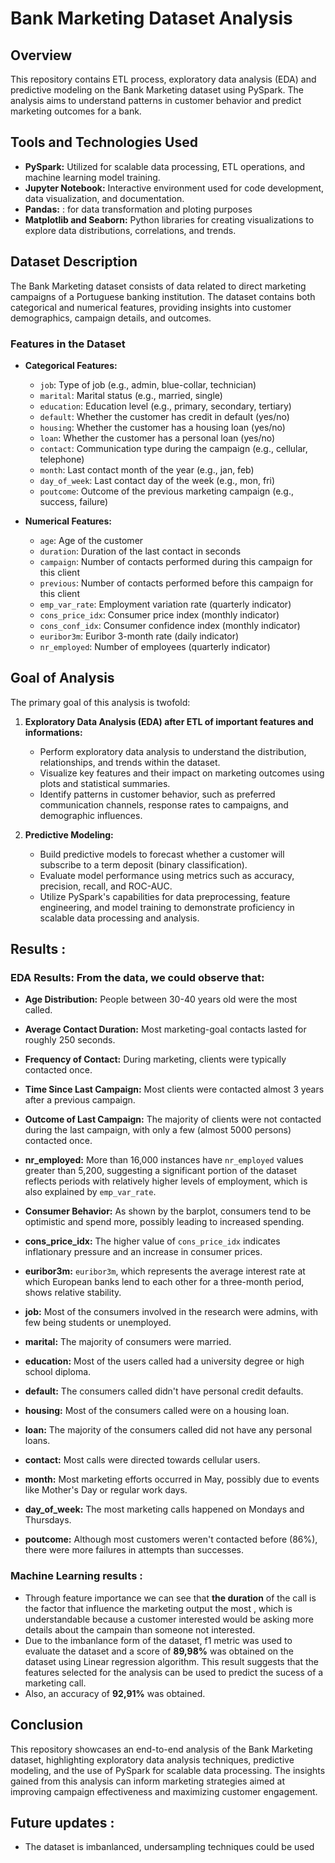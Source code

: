 # Bank Marketing Dataset Analysis

## Overview

This repository contains ETL process, exploratory data analysis (EDA) and predictive modeling on the Bank Marketing dataset using PySpark. 
The analysis aims to understand patterns in customer behavior and predict marketing outcomes for a bank.

## Tools and Technologies Used

- **PySpark:** Utilized for scalable data processing, ETL operations, and machine learning model training.
- **Jupyter Notebook:** Interactive environment used for code development, data visualization, and documentation.
- **Pandas:** : for data transformation and ploting purposes
- **Matplotlib and Seaborn:** Python libraries for creating visualizations to explore data distributions, correlations, and trends.

## Dataset Description

The Bank Marketing dataset consists of data related to direct marketing campaigns of a Portuguese banking institution. The dataset contains both categorical and numerical features, providing insights into customer demographics, campaign details, and outcomes.

### Features in the Dataset

- **Categorical Features:**
  - `job`: Type of job (e.g., admin, blue-collar, technician)
  - `marital`: Marital status (e.g., married, single)
  - `education`: Education level (e.g., primary, secondary, tertiary)
  - `default`: Whether the customer has credit in default (yes/no)
  - `housing`: Whether the customer has a housing loan (yes/no)
  - `loan`: Whether the customer has a personal loan (yes/no)
  - `contact`: Communication type during the campaign (e.g., cellular, telephone)
  - `month`: Last contact month of the year (e.g., jan, feb)
  - `day_of_week`: Last contact day of the week (e.g., mon, fri)
  - `poutcome`: Outcome of the previous marketing campaign (e.g., success, failure)

- **Numerical Features:**
  - `age`: Age of the customer
  - `duration`: Duration of the last contact in seconds
  - `campaign`: Number of contacts performed during this campaign for this client
  - `previous`: Number of contacts performed before this campaign for this client
  - `emp_var_rate`: Employment variation rate (quarterly indicator)
  - `cons_price_idx`: Consumer price index (monthly indicator)
  - `cons_conf_idx`: Consumer confidence index (monthly indicator)
  - `euribor3m`: Euribor 3-month rate (daily indicator)
  - `nr_employed`: Number of employees (quarterly indicator)

## Goal of Analysis

The primary goal of this analysis is twofold:

1. **Exploratory Data Analysis (EDA) after ETL of important features and informations:**
   - Perform exploratory data analysis to understand the distribution, relationships, and trends within the dataset.
   - Visualize key features and their impact on marketing outcomes using plots and statistical summaries.
   - Identify patterns in customer behavior, such as preferred communication channels, response rates to campaigns, and demographic influences.

2. **Predictive Modeling:**
   - Build predictive models to forecast whether a customer will subscribe to a term deposit (binary classification).
   - Evaluate model performance using metrics such as accuracy, precision, recall, and ROC-AUC.
   - Utilize PySpark's capabilities for data preprocessing, feature engineering, and model training to demonstrate proficiency in scalable data processing and analysis.

## Results : 

  ### EDA Results: From the data, we could observe that:
  - **Age Distribution:** People between 30-40 years old were the most called.
  - **Average Contact Duration:** Most marketing-goal contacts lasted for roughly 250 seconds.
  - **Frequency of Contact:** During marketing, clients were typically contacted once.
  - **Time Since Last Campaign:** Most clients were contacted almost 3 years after a previous campaign.
  - **Outcome of Last Campaign:** The majority of clients were not contacted during the last campaign, with only a few (almost 5000 persons) contacted once.
  - **nr_employed:** More than 16,000 instances have `nr_employed` values greater than 5,200, suggesting a significant portion of the dataset reflects periods with relatively higher levels of employment, which is also explained by `emp_var_rate`.
  - **Consumer Behavior:** As shown by the barplot, consumers tend to be optimistic and spend more, possibly leading to increased spending.
  - **cons_price_idx:** The higher value of `cons_price_idx` indicates inflationary pressure and an increase in consumer prices.
  - **euribor3m:** `euribor3m`, which represents the average interest rate at which European banks lend to each other for a three-month period, shows relative stability.

  - **job:** Most of the consumers involved in the research were admins, with few being students or unemployed.
  - **marital:** The majority of consumers were married.
  - **education:** Most of the users called had a university degree or high school diploma.
  - **default:** The consumers called didn't have personal credit defaults.
  - **housing:** Most of the consumers called were on a housing loan.
  - **loan:** The majority of the consumers called did not have any personal loans.
  - **contact:** Most calls were directed towards cellular users.
  - **month:** Most marketing efforts occurred in May, possibly due to events like Mother's Day or regular work days.
  - **day_of_week:** The most marketing calls happened on Mondays and Thursdays.
  - **poutcome:** Although most customers weren't contacted before (86%), there were more failures in attempts than successes.

### Machine Learning results : 
  - Through feature importance we can see that **the duration** of the call is the factor that influence the marketing output the most , which is understandable because a customer interested would be asking more details about the campain than someone not interested. 
  - Due to the imbanlance form of the dataset, f1 metric was used to evaluate the dataset and a score of **89,98%** was obtained on the dataset using Linear regression algorithm. This result suggests that the features selected for the analysis can be used to predict the sucess of a marketing call.
  - Also, an accuracy of **92,91%** was obtained.
    
## Conclusion
This repository showcases an end-to-end analysis of the Bank Marketing dataset, highlighting exploratory data analysis techniques, predictive modeling, and the use of PySpark for scalable data processing. 
The insights gained from this analysis can inform marketing strategies aimed at improving campaign effectiveness and maximizing customer engagement.

## Future updates : 
  - The dataset is imbanlanced, undersampling techniques could be used 

